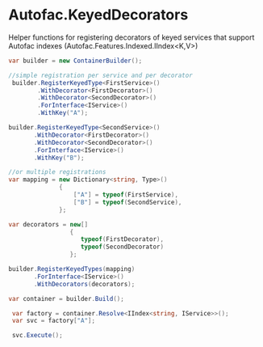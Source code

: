 # Autofac.KeyedDecorators
Helper functions for registering decorators of keyed services that support Autofac indexes (Autofac.Features.Indexed.IIndex&lt;K,V>)

```C#
var builder = new ContainerBuilder();

//simple registration per service and per decorator
 builder.RegisterKeyedType<FirstService>()
        .WithDecorator<FirstDecorator>()
        .WithDecorator<SecondDecorator>()
        .ForInterface<IService>()
        .WithKey("A");

builder.RegisterKeyedType<SecondService>()
       .WithDecorator<FirstDecorator>()
       .WithDecorator<SecondDecorator>()
       .ForInterface<IService>()
       .WithKey("B");

//or multiple registrations
var mapping = new Dictionary<string, Type>()
			  {
			      ["A"] = typeof(FirstService),
			      ["B"] = typeof(SecondService),
			  };

var decorators = new[]
				 {
				 	typeof(FirstDecorator),
				 	typeof(SecondDecorator)
				 };

builder.RegisterKeyedTypes(mapping)
       .ForInterface<IService>()
       .WithDecorators(decorators);

var container = builder.Build();

 var factory = container.Resolve<IIndex<string, IService>>();
 var svc = factory["A"];

 svc.Execute();
 ```
